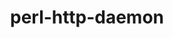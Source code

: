 ---
title: "perl-http-daemon"
layout: cache
categories: [package, develop-2024-08-04]
meta: {"versions": ["6.01"], "compilers": ["oneapi@=2024.2.0"], "oss": ["ubuntu22.04"], "platforms": ["linux"], "targets": ["x86_64_v3"], "stacks": ["e4s-oneapi", "root"], "num_specs": 1, "num_specs_by_stack": {"e4s-oneapi": 1, "root": 1}}
spec_details: [{"hash": "plvahd66jteaa7qvbiv3gp6yxlcsbcer", "compiler": "oneapi@=2024.2.0", "versions": ["6.01"], "os": "ubuntu22.04", "platform": "linux", "target": "x86_64_v3", "variants": ["build_system=perl"], "stacks": ["e4s-oneapi", "root"], "size": "-", "tarball": "https://binaries.spack.io/releases/develop-2024-08-04/build_cache/linux-ubuntu22.04-x86_64_v3/oneapi-2024.2.0/perl-http-daemon-6.01/linux-ubuntu22.04-x86_64_v3-oneapi-2024.2.0-perl-http-daemon-6.01-plvahd66jteaa7qvbiv3gp6yxlcsbcer.spack"}]
---